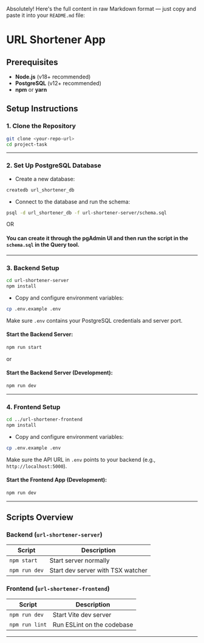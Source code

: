 Absolutely! Here's the full content in raw Markdown format — just copy and paste it into your `README.md` file:

# URL Shortener App

## Prerequisites

- **Node.js** (v18+ recommended)
- **PostgreSQL** (v12+ recommended)
- **npm** or **yarn**

## Setup Instructions

### 1. Clone the Repository

```bash
git clone <your-repo-url>
cd project-task
````

---

### 2. Set Up PostgreSQL Database

* Create a new database:

```bash
createdb url_shortener_db
```

* Connect to the database and run the schema:

```bash
psql -d url_shortener_db -f url-shortener-server/schema.sql
```

OR

#### You can create it through the pgAdmin UI and then run the script in the ```schema.sql``` in the Query tool.

---

### 3. Backend Setup

```bash
cd url-shortener-server
npm install
```

* Copy and configure environment variables:

```bash
cp .env.example .env
```

Make sure `.env` contains your PostgreSQL credentials and server port.

#### Start the Backend Server:

```bash
npm run start
```
or

#### Start the Backend Server (Development):
```bash
npm run dev
```

---

### 4. Frontend Setup

```bash
cd ../url-shortener-frontend
npm install
```

* Copy and configure environment variables:

```bash
cp .env.example .env
```

Make sure the API URL in `.env` points to your backend (e.g., `http://localhost:5000`).

#### Start the Frontend App (Development):

```bash
npm run dev
```

---

## Scripts Overview

### Backend (`url-shortener-server`)

| Script        | Description                       |
| ------------- | --------------------------------- |
| `npm start`   | Start server normally             |
| `npm run dev` | Start dev server with TSX watcher |

### Frontend (`url-shortener-frontend`)

| Script            | Description                   |
| ----------------- | ----------------------------- |
| `npm run dev`     | Start Vite dev server         |
| `npm run lint`    | Run ESLint on the codebase    |
---
